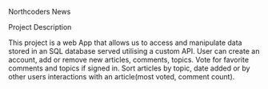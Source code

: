 Northcoders News 

Project Description

This project is a web App that allows us to access and manipulate data stored in an SQL database served utilising a custom API. User can create an account, add or remove new articles, comments, topics. Vote for favorite comments and topics if signed in. Sort articles by topic, date added or by other users interactions with an article(most voted, comment count).



